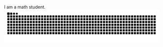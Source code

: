 I am a math student.
![](https://raw.githubusercontent.com/pelicanhere/pelicanhere/refs/heads/output/github-contribution-grid-snake.svg)
